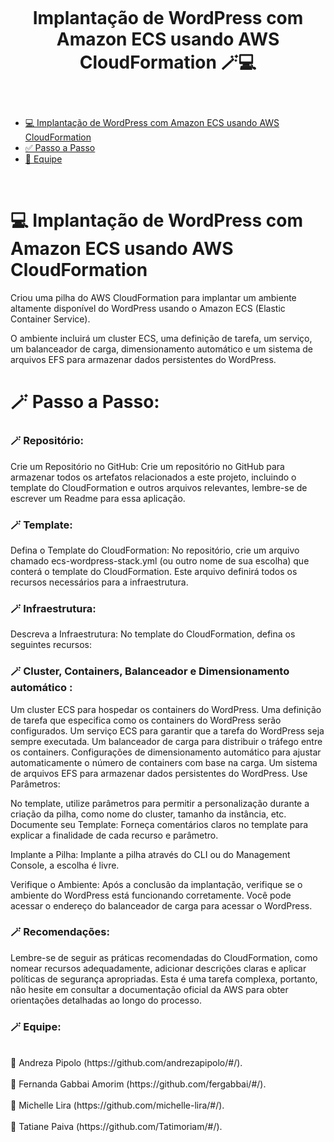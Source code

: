 <h1 align="center">
    <br>
    <p align="center"> Implantação de WordPress com Amazon ECS usando AWS CloudFormation 🪄💻 <p>
</h1></br>

<!--ts-->
- [💻 Implantação de WordPress com Amazon ECS usando AWS CloudFormation ](#-Implantação-de-WordPress-com-Amazon-ECS-usando-AWS-CloudFormation)
- [✅ Passo a Passo ](#-passo-a-passo)
- [:zany_face: Equipe ](#-passo-a-passo)

<!--te-->

</br>

# 💻 Implantação de WordPress com Amazon ECS usando AWS CloudFormation

Criou uma pilha do AWS CloudFormation para implantar um ambiente altamente disponível do WordPress usando o Amazon ECS (Elastic Container Service).

O ambiente incluirá um cluster ECS, uma definição de tarefa, um serviço, um balanceador de carga, dimensionamento automático e um sistema de arquivos EFS para armazenar dados persistentes do WordPress.

# 🪄 Passo a Passo:

### 🪄 Repositório:
Crie um Repositório no GitHub: Crie um repositório no GitHub para armazenar todos os artefatos relacionados a este projeto, incluindo o template do CloudFormation e outros arquivos relevantes, lembre-se de escrever um Readme para essa aplicação.

### 🪄 Template:
Defina o Template do CloudFormation: No repositório, crie um arquivo chamado ecs-wordpress-stack.yml (ou outro nome de sua escolha) que conterá o template do CloudFormation. Este arquivo definirá todos os recursos necessários para a infraestrutura.

### 🪄 Infraestrutura:
Descreva a Infraestrutura: No template do CloudFormation, defina os seguintes recursos:

### 🪄 Cluster, Containers, Balanceador e Dimensionamento automático :
Um cluster ECS para hospedar os containers do WordPress.
Uma definição de tarefa que especifica como os containers do WordPress serão configurados.
Um serviço ECS para garantir que a tarefa do WordPress seja sempre executada.
Um balanceador de carga para distribuir o tráfego entre os containers.
Configurações de dimensionamento automático para ajustar automaticamente o número de containers com base na carga.
Um sistema de arquivos EFS para armazenar dados persistentes do WordPress.
Use Parâmetros:

No template, utilize parâmetros para permitir a personalização durante a criação da pilha, como nome do cluster, tamanho da instância, etc.
Documente seu Template: Forneça comentários claros no template para explicar a finalidade de cada recurso e parâmetro.

Implante a Pilha: Implante a pilha através do CLI ou do Management Console, a escolha é livre.

Verifique o Ambiente: Após a conclusão da implantação, verifique se o ambiente do WordPress está funcionando corretamente. Você pode acessar o endereço do balanceador de carga para acessar o WordPress.

### 🪄 Recomendações:
Lembre-se de seguir as práticas recomendadas do CloudFormation, como nomear recursos adequadamente, adicionar descrições claras e aplicar políticas de segurança apropriadas. Esta é uma tarefa complexa, portanto, não hesite em consultar a documentação oficial da AWS para obter orientações detalhadas ao longo do processo.

### 🪄 Equipe:

</br>
📄 Andreza Pipolo (https://github.com/andrezapipolo/#/).
</br>
</br>
📄 Fernanda Gabbai Amorim (https://github.com/fergabbai/#/).
</br>
</br>
📄 Michelle Lira (https://github.com/michelle-lira/#/).
</br>
</br>
📄 Tatiane Paiva (https://github.com/Tatimoriam/#/).
</br>
